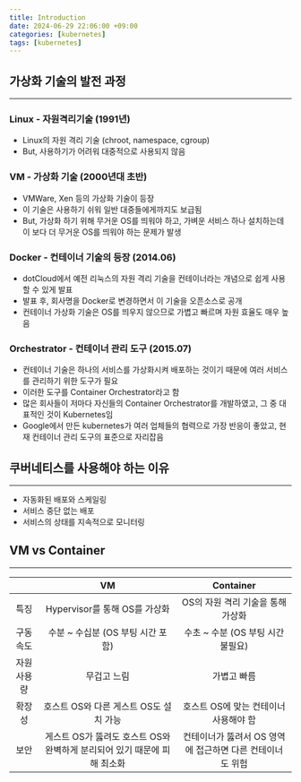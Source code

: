 ```yaml
---
title: Introduction
date: 2024-06-29 22:06:00 +09:00
categories: [kubernetes]
tags: [kubernetes]
---
```


## 가상화 기술의 발전 과정

---

### Linux - 자원격리기술 (1991년)

- Linux의 자원 격리 기술 (chroot, namespace, cgroup)
- But, 사용하기가 어려워 대중적으로 사용되지 않음

### VM - 가상화 기술 (2000년대 초반)

- VMWare, Xen 등의 가상화 기술이 등장
- 이 기술은 사용하기 쉬워 일반 대중들에게까지도 보급됨
- But, 가상화 하기 위해 무거운 OS를 띄워야 하고, 가벼운 서비스 하나 설치하는데 이 보다 더 무거운 OS를 띄워야 하는 문제가 발생

### Docker - 컨테이너 기술의 등장 (2014.06)

- dotCloud에서 예전 리눅스의 자원 격리 기술을 컨테이너라는 개념으로 쉽게 사용할 수 있게 발표
- 발표 후, 회사명을 Docker로 변경하면서 이 기술을 오픈소스로 공개
- 컨테이너 가상화 기술은 OS를 띄우지 않으므로 가볍고 빠르며 자원 효율도 매우 높음

### Orchestrator - 컨테이너 관리 도구 (2015.07)

- 컨테이너 기술은 하나의 서비스를 가상화시켜 배포하는 것이기 때문에 여러 서비스를 관리하기 위한 도구가 필요
- 이러한 도구를 Container Orchestrator라고 함
- 많은 회사들이 저마다 자신들의 Container Orchestrator를 개발하였고, 그 중 대표적인 것이 Kubernetes임
- Google에서 만든 kubernetes가 여러 업체들의 협력으로 가장 반응이 좋았고, 현재 컨테이너 관리 도구의 표준으로 자리잡음

## 쿠버네티스를 사용해야 하는 이유

---

- 자동화된 배포와 스케일링
- 서비스 중단 없는 배포
- 서비스의 상태를 지속적으로 모니터링

## VM vs Container

---

|        |                   **VM**                    |           **Container**           |
|:------:|:-------------------------------------------:|:---------------------------------:|
|   특징   |           Hypervisor를 통해 OS를 가상화            |       OS의 자원 격리 기술을 통해 가상화        |
| 구동 속도  |           수분 ~ 수십분 (OS 부팅 시간 포함)            |      수초 ~ 수분 (OS 부팅 시간 불필요)       |
| 자원 사용량 |                   무겁고 느림                    |              가볍고 빠름               |
|  확장성   |          호스트 OS와 다른 게스트 OS도 설치 가능           |      호스트 OS에 맞는 컨테이너 사용해야 함       |
|   보안   | 게스트 OS가 뚫려도 호스트 OS와 완벽하게 분리되어 있기 때문에 피해 최소화 | 컨테이너가 뚫려서 OS 영역에 접근하면 다른 컨테이너도 위험 |

